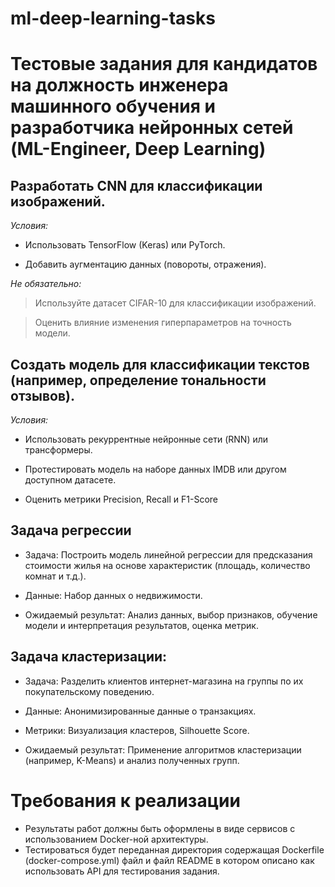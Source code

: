 # ml-deep-learning-tasks
# Тестовые задания для кандидатов на должность инженера машинного обучения и разработчика нейронных сетей (ML-Engineer, Deep Learning)

## Разработать CNN для классификации изображений.

*Условия:*

* Использовать TensorFlow (Keras) или PyTorch.

* Добавить аугментацию данных (повороты, отражения).
  
*Не обязательно:*

> Используйте датасет CIFAR-10 для классификации изображений.

> Оценить влияние изменения гиперпараметров на точность модели.

## Создать модель для классификации текстов (например, определение тональности отзывов).

*Условия:*

* Использовать рекуррентные нейронные сети (RNN) или трансформеры.

* Протестировать модель на наборе данных IMDB или другом доступном датасете.

* Оценить метрики Precision, Recall и F1-Score
 
## Задача регрессии

* Задача: Построить модель линейной регрессии для предсказания стоимости жилья на основе характеристик (площадь, количество комнат и т.д.).

* Данные: Набор данных о недвижимости.

* Ожидаемый результат: Анализ данных, выбор признаков, обучение модели и интерпретация результатов, оценка метрик.
 
## Задача кластеризации:

* Задача: Разделить клиентов интернет-магазина на группы по их покупательскому поведению.

* Данные: Анонимизированные данные о транзакциях.

* Метрики: Визуализация кластеров, Silhouette Score.

* Ожидаемый результат: Применение алгоритмов кластеризации (например, K-Means) и анализ полученных групп.
 
# Требования к реализации

* Результаты работ должны быть оформлены в виде сервисов с использованием Docker-ной архитектуры. 
* Тестироваться будет переданная директория содержащая Dockerfile (docker-compose.yml) файл и файл README в котором описано как использовать API для тестирования задания.
